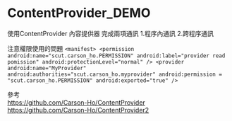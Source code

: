 # ContentProvider_DEMO
使用ContentProvider 內容提供器
完成兩項通訊
1.程序內通訊
2.跨程序通訊

注意權限使用的問題
`<manifest>
    <permission
    android:name="scut.carson_ho.PERMISSION"
    android:label="provider read pomission"
    android:protectionLevel="normal" />
<provider
    android:name="MyProvider"
    android:authorities="scut.carson_ho.myprovider"
    android:permission = "scut.carson_ho.PERMISSION"
    android:exported="true"
/>`

參考<br>
https://github.com/Carson-Ho/ContentProvider  
https://github.com/Carson-Ho/ContentProvider2
